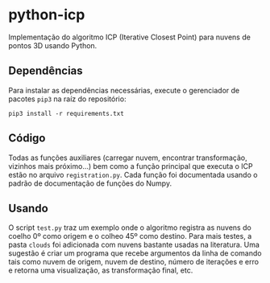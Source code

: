 # python-icp

Implementação do algoritmo ICP (Iterative Closest Point) para nuvens de pontos 3D usando Python.

## Dependências

Para instalar as dependências necessárias, execute o gerenciador de pacotes ```pip3``` na raíz do repositório:

```
pip3 install -r requirements.txt
```

## Código

Todas as funções auxiliares (carregar nuvem, encontrar transformação, vizinhos mais próximo...) bem como a função principal que executa o ICP estão no arquivo ```registration.py```. Cada função foi documentada usando o padrão de documentação de funções do Numpy.

## Usando

O script ```test.py``` traz um exemplo onde o algoritmo registra as nuvens do coelho 0º como origem e o colheo 45º como destino. Para mais testes, a pasta ```clouds``` foi adicionada com nuvens bastante usadas na literatura. Uma sugestão é criar um programa que recebe argumentos da linha de comando tais como nuvem de origem, nuvem de destino, número de iterações e erro e retorna uma visualização, as transformação final, etc.